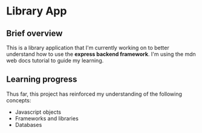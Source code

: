 <h1>Library App</h1>

<h2>Brief overview</h2>
This is a library application that I'm currently working on to better understand how to use the <strong>express backend framework</strong>. I'm using the mdn web docs tutorial to guide my learning.

<h2>Learning progress</h2>
Thus far, this project has reinforced my understanding of the following concepts:
<ul>
    <li>Javascript objects</li>
    <li>Frameworks and libraries</li>
    <li>Databases</li>
</ul>